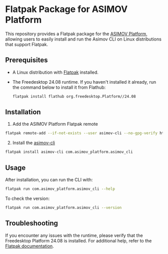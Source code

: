 # Flatpak Package for ASIMOV Platform
This repository provides a Flatpak package for the [ASIMOV Platform], allowing users to easily install and run the Asimov CLI on Linux distributions that support Flatpak.

## **Prerequisites**

- A Linux distribution with [Flatpak](https://flatpak.org/setup/) installed.
- The Freedesktop 24.08 runtime. If you haven't installed it already, run the command below to install it from Flathub:

    ```bash
    flatpak install flathub org.freedesktop.Platform//24.08
    ```

## Installation

1. Add the ASIMOV Platform Flatpak remote

```bash
flatpak remote-add --if-not-exists --user asimov-cli --no-gpg-verify https://asimov-platform.github.io/flatpak
```

2. Install the [asimov-cli]

```bash
flatpak install asimov-cli com.asimov_platform.asimov_cli
```

## Usage

After installation, you can run the CLI with:

```bash
flatpak run com.asimov_platform.asimov_cli --help
```

To check the version:

```bash
flatpak run com.asimov_platform.asimov_cli --version
```

## Troubleshooting

If you encounter any issues with the runtime, please verify that the Freedesktop Platform 24.08 is installed. For additional help, refer to the  [Flatpak documentation](https://docs.flatpak.org/).

[ASIMOV Platform]: https://github.com/asimov-platform
[asimov-cli]: https://github.com/asimov-platform/asimov-cli
